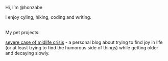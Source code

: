Hi, I’m @honzabe

I enjoy cyling, hiking, coding and writing.

\
My pet projects:

[severe case of midlife crisis](https://severecase.substack.com/) - a personal blog about trying to find joy in life (or at least trying to find the humorous side of things) while getting older and decaying slowly.

<!---
honzabe/honzabe is a ✨ special ✨ repository because its `README.md` (this file) appears on your GitHub profile.
You can click the Preview link to take a look at your changes.
--->
